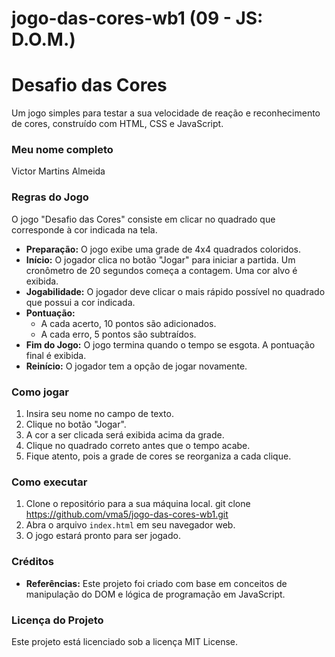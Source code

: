 # jogo-das-cores-wb1 (09 - JS: D.O.M.)

# Desafio das Cores

Um jogo simples para testar a sua velocidade de reação e reconhecimento de cores, construído com HTML, CSS e JavaScript.

### Meu nome completo

Victor Martins Almeida

### Regras do Jogo

O jogo "Desafio das Cores" consiste em clicar no quadrado que corresponde à cor indicada na tela.

- **Preparação:** O jogo exibe uma grade de 4x4 quadrados coloridos.
- **Início:** O jogador clica no botão "Jogar" para iniciar a partida. Um cronômetro de 20 segundos começa a contagem. Uma cor alvo é exibida.
- **Jogabilidade:** O jogador deve clicar o mais rápido possível no quadrado que possui a cor indicada.
- **Pontuação:**
    - A cada acerto, 10 pontos são adicionados.
    - A cada erro, 5 pontos são subtraídos.
- **Fim do Jogo:** O jogo termina quando o tempo se esgota. A pontuação final é exibida.
- **Reinício:** O jogador tem a opção de jogar novamente.

### Como jogar

1. Insira seu nome no campo de texto.
2. Clique no botão "Jogar".
3. A cor a ser clicada será exibida acima da grade.
4. Clique no quadrado correto antes que o tempo acabe.
5. Fique atento, pois a grade de cores se reorganiza a cada clique.

### Como executar

1. Clone o repositório para a sua máquina local.
git clone https://github.com/vma5/jogo-das-cores-wb1.git 
2. Abra o arquivo `index.html` em seu navegador web.
3. O jogo estará pronto para ser jogado.

### Créditos

* **Referências:** Este projeto foi criado com base em conceitos de manipulação do DOM e lógica de programação em JavaScript.

### Licença do Projeto

Este projeto está licenciado sob a licença MIT License.